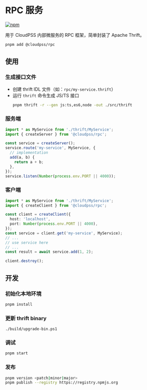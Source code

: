 # RPC 服务

[![npm](https://img.shields.io/npm/v/@cloudpss/rpc)](https://www.npmjs.com/package/@cloudpss/rpc)

用于 CloudPSS 内部微服务的 RPC 框架，简单封装了 Apache Thrift。

```bash
pnpm add @cloudpss/rpc
```

## 使用

### 生成接口文件

- 创建 thrift IDL 文件（如：`rpc/my-service.thrift`）
- 运行 `thrift` 命令生成 JS/TS 接口
  ```bash
  pnpm thrift -r --gen js:ts,es6,node -out ./src/thrift
  ```

### 服务端

```ts
import * as MyService from './thrift/MyService';
import { createServer } from '@cloudpss/rpc';

const service = createServer();
service.route('my-service', MyService, {
  // implementation
  add(a, b) {
    return a + b;
  },
});
service.listen(Number(process.env.PORT || 4000));
```

### 客户端

```ts
import * as MyService from './thrift/MyService';
import { createClient } from '@cloudpss/rpc';

const client = createClient({
  host: 'localhost',
  port: Number(process.env.PORT || 4000),
});
const service = client.get('my-service', MyService);
// ...
// use service here
// ...
const result = await service.add(1, 2);

client.destroy();
```

## 开发

### 初始化本地环境

```bash
pnpm install
```

### 更新 thrift binary

```pwsh
./build/upgrade-bin.ps1
```

### 调试

```bash
pnpm start
```

### 发布

```bash
pnpm version <patch|minor|major>
pnpm publish --registry https://registry.npmjs.org
```
